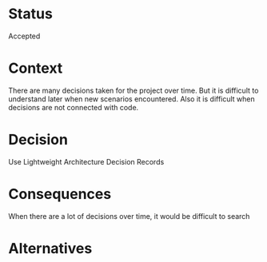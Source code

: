# Status
Accepted

# Context
There are many decisions taken for the project over time. But it is difficult to understand later when new scenarios encountered. Also it is difficult when decisions are not connected with code.

# Decision
Use Lightweight Architecture Decision Records

# Consequences
When there are a lot of decisions over time, it would be difficult to search

# Alternatives
